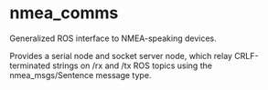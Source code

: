 nmea_comms
==========

Generalized ROS interface to NMEA-speaking devices. 

Provides a serial node and socket server node, which relay CRLF-terminated strings on /rx and /tx
ROS topics using the nmea_msgs/Sentence message type.

